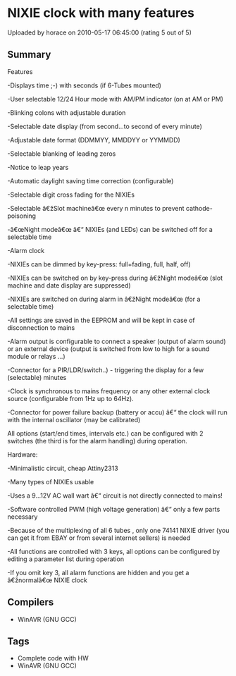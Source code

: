 # NIXIE clock with many features

Uploaded by horace on 2010-05-17 06:45:00 (rating 5 out of 5)

## Summary

Features


-Displays time ;-) with seconds (if 6-Tubes mounted)


-User selectable 12/24 Hour mode with AM/PM indicator (on at AM or PM)


-Blinking colons with adjustable duration


-Selectable date display (from second...to second of every minute)


-Adjustable date format (DDMMYY, MMDDYY or YYMMDD)


-Selectable blanking of leading zeros


-Notice to leap years


-Automatic daylight saving time correction (configurable)


-Selectable digit cross fading for the NIXIEs


-Selectable â€žSlot machineâ€œ every n minutes to prevent cathode-poisoning


-â€œNight modeâ€œ â€“ NIXIEs (and LEDs) can be switched off for a selectable time 


-Alarm clock 


-NIXIEs can be dimmed by key-press: full+fading, full, half, off) 


-NIXIEs can be switched on by key-press during â€žNight modeâ€œ (slot machine and date display are suppressed)


-NIXIEs are switched on during alarm in â€žNight modeâ€œ (for a selectable time) 


-All settings are saved in the EEPROM and will be kept in case of disconnection to mains


-Alarm output is configurable to connect a speaker (output of alarm sound) or an external device (output is switched from low to high for a sound module or relays ...)


-Connector for a PIR/LDR/switch..) - triggering the display for a few (selectable) minutes


-Clock is synchronous to mains frequency or any other external clock source (configurable from 1Hz up to 64Hz).


-Connector for power failure backup (battery or accu) â€“ the clock will run with the internal oscillator (may be calibrated)


All options (start/end times, intervals etc.) can be configured with 2 switches (the third is for the alarm handling) during operation.


Hardware:


-Minimalistic circuit, cheap Attiny2313


-Many types of NIXIEs usable


-Uses a 9...12V AC wall wart â€“ circuit is not directly connected to mains!


-Software controlled PWM (high voltage generation) â€“ only a few parts necessary


-Because of the multiplexing of all 6 tubes , only one 74141 NIXIE driver (you can get it from EBAY or from several internet sellers) is needed


-All functions are controlled with 3 keys, all options can be configured by editing a parameter list during operation


-If you omit key 3, all alarm functions are hidden and you get a â€žnormalâ€œ NIXIE clock

## Compilers

- WinAVR (GNU GCC)

## Tags

- Complete code with HW
- WinAVR (GNU GCC)

